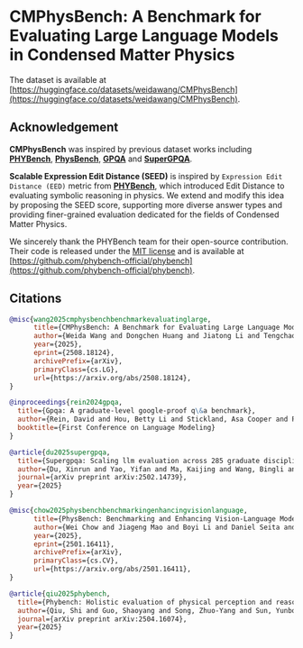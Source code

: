 # CMPhysBench: A Benchmark for Evaluating Large Language Models in Condensed Matter Physics

The dataset is available at [https://huggingface.co/datasets/weidawang/CMPhysBench](https://huggingface.co/datasets/weidawang/CMPhysBench).

## Acknowledgement
**CMPhysBench** was inspired by previous dataset works including **[PHYBench](https://www.phybench.cn/)**, **[PhysBench](https://physbench.github.io/)**, **[GPQA](https://github.com/idavidrein/gpqa)** and  **[SuperGPQA](https://supergpqa.github.io)**.

**Scalable Expression Edit Distance (SEED)** is inspired by `Expression Edit Distance (EED)` metric from **[PHYBench](https://www.phybench.cn/)**, which introduced Edit Distance to evaluating symbolic reasoning in physics. We extend and modify this idea by proposing the SEED score, supporting more diverse answer types and providing finer-grained evaluation dedicated for the fields of Condensed Matter Physics.

We sincerely thank the PHYBench team for their open-source contribution. Their code is released under the [MIT license](https://github.com/phybench-official/phybench?tab=MIT-1-ov-file#readme) and is available at [https://github.com/phybench-official/phybench](https://github.com/phybench-official/phybench).

## Citations

```bibtex
@misc{wang2025cmphysbenchbenchmarkevaluatinglarge,
      title={CMPhysBench: A Benchmark for Evaluating Large Language Models in Condensed Matter Physics}, 
      author={Weida Wang and Dongchen Huang and Jiatong Li and Tengchao Yang and Ziyang Zheng and Di Zhang and Dong Han and Benteng Chen and Binzhao Luo and Zhiyu Liu and Kunling Liu and Zhiyuan Gao and Shiqi Geng and Wei Ma and Jiaming Su and Xin Li and Shuchen Pu and Yuhan Shui and Qianjia Cheng and Zhihao Dou and Dongfei Cui and Changyong He and Jin Zeng and Zeke Xie and Mao Su and Dongzhan Zhou and Yuqiang Li and Wanli Ouyang and Yunqi Cai and Xi Dai and Shufei Zhang and Lei Bai and Jinguang Cheng and Zhong Fang and Hongming Weng},
      year={2025},
      eprint={2508.18124},
      archivePrefix={arXiv},
      primaryClass={cs.LG},
      url={https://arxiv.org/abs/2508.18124}, 
}

@inproceedings{rein2024gpqa,
  title={Gpqa: A graduate-level google-proof q\&a benchmark},
  author={Rein, David and Hou, Betty Li and Stickland, Asa Cooper and Petty, Jackson and Pang, Richard Yuanzhe and Dirani, Julien and Michael, Julian and Bowman, Samuel R},
  booktitle={First Conference on Language Modeling}
}

@article{du2025supergpqa,
  title={Supergpqa: Scaling llm evaluation across 285 graduate disciplines},
  author={Du, Xinrun and Yao, Yifan and Ma, Kaijing and Wang, Bingli and Zheng, Tianyu and Zhu, King and Liu, Minghao and Liang, Yiming and Jin, Xiaolong and Wei, Zhenlin and others},
  journal={arXiv preprint arXiv:2502.14739},
  year={2025}
}

@misc{chow2025physbenchbenchmarkingenhancingvisionlanguage,
      title={PhysBench: Benchmarking and Enhancing Vision-Language Models for Physical World Understanding}, 
      author={Wei Chow and Jiageng Mao and Boyi Li and Daniel Seita and Vitor Guizilini and Yue Wang},
      year={2025},
      eprint={2501.16411},
      archivePrefix={arXiv},
      primaryClass={cs.CV},
      url={https://arxiv.org/abs/2501.16411}, 
}

@article{qiu2025phybench,
  title={Phybench: Holistic evaluation of physical perception and reasoning in large language models},
  author={Qiu, Shi and Guo, Shaoyang and Song, Zhuo-Yang and Sun, Yunbo and Cai, Zeyu and Wei, Jiashen and Luo, Tianyu and Yin, Yixuan and Zhang, Haoxu and Hu, Yi and others},
  journal={arXiv preprint arXiv:2504.16074},
  year={2025}
}

```
